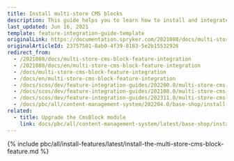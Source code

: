 ```yaml
---
title: Install multi-store CMS blocks
description: This guide helps you to learn how to install and integrate multi-store CMS blocks in a Spryker project
last_updated: Jun 16, 2021
template: feature-integration-guide-template
originalLink: https://documentation.spryker.com/2021080/docs/multi-store-cms-block-feature-integration
originalArticleId: 23757501-8ab0-4f39-8183-5e2b15532926
redirect_from:
  - /2021080/docs/multi-store-cms-block-feature-integration
  - /2021080/docs/en/multi-store-cms-block-feature-integration
  - /docs/multi-store-cms-block-feature-integration
  - /docs/en/multi-store-cms-block-feature-integration
  - /docs/scos/dev/feature-integration-guides/202200.0/multi-store-cms-block-feature-integration.html
  - /docs/scos/dev/feature-integration-guides/202108.0/multi-store-cms-block-feature-integration.html
  - /docs/scos/dev/feature-integration-guides/202311.0/multi-store-cms-block-feature-integration.html
  - /docs/pbc/all/content-management-system/202204.0/base-shop/install-and-upgrade/install-multi-store-cms-blocks.html
related:
  - title: Upgrade the CmsBlock module
    link: docs/pbc/all/content-management-system/latest/base-shop/install-and-upgrade/upgrade-modules/upgrade-the-cmsblock-module.html
---
```


{% include pbc/all/install-features/latest/install-the-multi-store-cms-block-feature.md %} <!-- To edit, see /_includes/pbc/all/install-features/202311.0/install-the-multi-store-cms-block-feature.md -->
